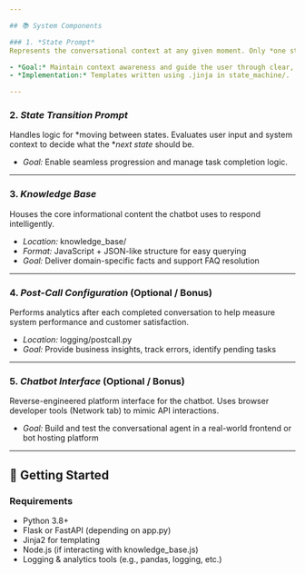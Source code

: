 ```yaml
---

## 📚 System Components

### 1. *State Prompt*
Represents the conversational context at any given moment. Only *one state is active at a time*, ensuring instructional integrity and smooth user experience.

- *Goal:* Maintain context awareness and guide the user through clear, structured conversation turns.
- *Implementation:* Templates written using .jinja in state_machine/.

---
```


### 2. *State Transition Prompt*
Handles logic for *moving between states. Evaluates user input and system context to decide what the **next state* should be.

- *Goal:* Enable seamless progression and manage task completion logic.

---

### 3. *Knowledge Base*
Houses the core informational content the chatbot uses to respond intelligently.

- *Location:* knowledge_base/
- *Format:* JavaScript + JSON-like structure for easy querying
- *Goal:* Deliver domain-specific facts and support FAQ resolution

---

### 4. *Post-Call Configuration* (Optional / Bonus)
Performs analytics after each completed conversation to help measure system performance and customer satisfaction.

- *Location:* logging/postcall.py
- *Goal:* Provide business insights, track errors, identify pending tasks

---

### 5. *Chatbot Interface* (Optional / Bonus)
Reverse-engineered platform interface for the chatbot. Uses browser developer tools (Network tab) to mimic API interactions.

- *Goal:* Build and test the conversational agent in a real-world frontend or bot hosting platform

---

## 🚀 Getting Started

### Requirements
- Python 3.8+
- Flask or FastAPI (depending on app.py)
- Jinja2 for templating
- Node.js (if interacting with knowledge_base.js)
- Logging & analytics tools (e.g., pandas, logging, etc.)

